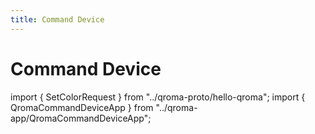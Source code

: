 ```yaml
---
title: Command Device
---
```


# Command Device

import { SetColorRequest } from "../qroma-proto/hello-qroma";
import { QromaCommandDeviceApp } from "../qroma-app/QromaCommandDeviceApp";

<QromaCommandDeviceApp
  requestMessageType={SetColorRequest}
  />
    